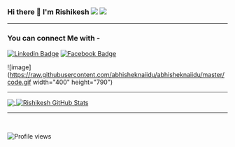 ### Hi there 👋 I'm Rishikesh ![](https://github.githubassets.com/images/icons/emoji/octocat.png) ![](https://emojipedia-us.s3.dualstack.us-west-1.amazonaws.com/thumbs/120/microsoft/209/milky-way_1f30c.png)



<hr>

### You can connect Me with -

[![Linkedin Badge](https://img.shields.io/badge/RishikeshMane-blue?style=flat-square&logo=Linkedin&logoColor=white&link=https://www.linkedin.com/in/rishikesh-mane-620908186/)](https://www.linkedin.com/in/rishikesh-mane-620908186/)
[![Facebook Badge](https://img.shields.io/badge/rex.spec-3A549E?style=flat-square&logo=Facebook&logoColor=white&link=https://www.facebook.com/rex.spec/)](https://www.facebook.com/rex.spec/)



![image](https://raw.githubusercontent.com/abhisheknaiidu/abhisheknaiidu/master/code.gif width="400" height="790")

<hr>

<a href="https://github.com/RishikeshMane/RishikeshMane">
  <img align="center" src="https://github-readme-stats.vercel.app/api/top-langs/?username=RishikeshMane&hide=java,html&title_color=ffffff&text_color=c9cacc&icon_color=2bbc8a&bg_color=1d1f21" />
</a>
<a href="https://github.com/RishikeshMane/RishikeshMane">
  <img align="center" src="https://github-readme-stats.vercel.app/api?username=RishikeshMane&show_icons=true&line_height=27&count_private=true&title_color=ffffff&text_color=c9cacc&icon_color=2bbc8a&bg_color=1d1f21" alt="Rishikesh GitHub Stats" />
</a>

<hr>
<br>

![Profile views](https://gpvc.arturio.dev/RishikeshMane)
